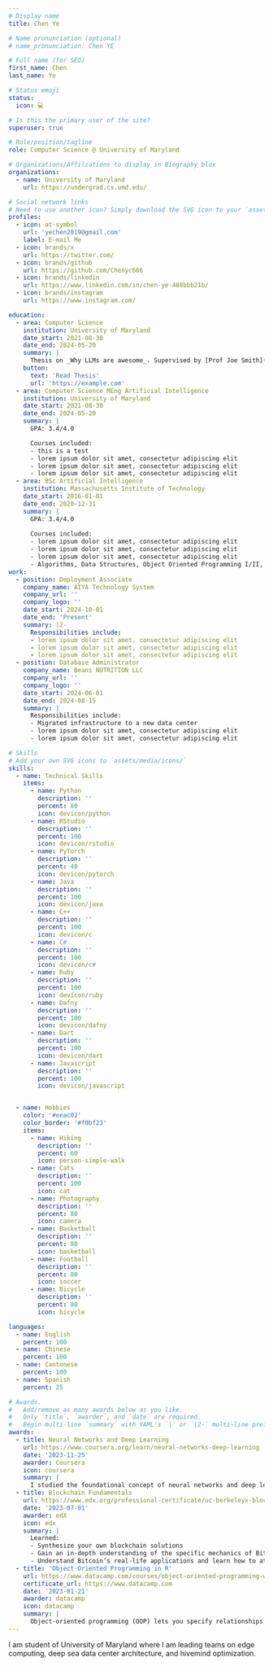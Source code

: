 ```yaml
---
# Display name
title: Chen Ye

# Name pronunciation (optional)
# name_pronunciation: Chen YE

# Full name (for SEO)
first_name: Chen
last_name: Ye

# Status emoji
status:
  icon: 💻 

# Is this the primary user of the site?
superuser: true

# Role/position/tagline
role: Computer Science @ University of Maryland

# Organizations/Affiliations to display in Biography blox
organizations:
  - name: University of Maryland
    url: https://undergrad.cs.umd.edu/

# Social network links
# Need to use another icon? Simply download the SVG icon to your `assets/media/icons/` folder.
profiles:
  - icon: at-symbol
    url: 'yechen2019@gmail.com'
    label: E-mail Me
  - icon: brands/x
    url: https://twitter.com/
  - icon: brands/github
    url: https://github.com/Chenyc666
  - icon: brands/linkedin
    url: https://www.linkedin.com/in/chen-ye-488bbb21b/
  - icon: brands/instagram
    url: https://www.instagram.com/

education:
  - area: Computer Science
    institution: University of Maryland
    date_start: 2021-08-30
    date_end: 2024-05-20
    summary: |
      Thesis on _Why LLMs are awesome_. Supervised by [Prof Joe Smith](https://example.com). Presented papers at 5 IEEE conferences with the contributions being published in 2 Springer journals.
    button:
      text: 'Read Thesis'
      url: 'https://example.com'
  - area: Computer Science MEng Artificial Intelligence
    institution: University of Maryland
    date_start: 2021-08-30
    date_end: 2024-05-20
    summary: |
      GPA: 3.4/4.0

      Courses included:
      - this is a test
      - lorem ipsum dolor sit amet, consectetur adipiscing elit
      - lorem ipsum dolor sit amet, consectetur adipiscing elit
      - lorem ipsum dolor sit amet, consectetur adipiscing elit
  - area: BSc Artificial Intelligence
    institution: Massachusetts Institute of Technology
    date_start: 2016-01-01
    date_end: 2020-12-31
    summary: |
      GPA: 3.4/4.0
      
      Courses included:
      - lorem ipsum dolor sit amet, consectetur adipiscing elit
      - lorem ipsum dolor sit amet, consectetur adipiscing elit
      - lorem ipsum dolor sit amet, consectetur adipiscing elit
      - Algorithms, Data Structures, Object Oriented Programming I/II, Data Science, Linear Algebra, Artificial Intelligence, Programming Language Technologies and Paradigms,Web Application Development with JavaScript, Organization of Programming Languages, Computer and Network Security, Programming Handheld Systems, Computer Systems, Discrete Structures, Calculus I/II/III
work:
  - position: Deployment Associate
    company_name: AIYA Technology System
    company_url: ''
    company_logo: ''
    date_start: 2024-10-01
    date_end: 'Present'
    summary: |2-
      Responsibilities include:
      - lorem ipsum dolor sit amet, consectetur adipiscing elit
      - lorem ipsum dolor sit amet, consectetur adipiscing elit
      - lorem ipsum dolor sit amet, consectetur adipiscing elit
  - position: Database Administrator
    company_name: Beans NUTRITION LLC
    company_url: ''
    company_logo: ''
    date_start: 2024-06-01
    date_end: 2024-08-15
    summary: |
      Responsibilities include:
      - Migrated infrastructure to a new data center
      - lorem ipsum dolor sit amet, consectetur adipiscing elit
      - lorem ipsum dolor sit amet, consectetur adipiscing elit

# Skills
# Add your own SVG icons to `assets/media/icons/`
skills:
  - name: Technical Skills
    items:
      - name: Python
        description: ''
        percent: 80
        icon: devicon/python
      - name: RStudio
        description: ''
        percent: 100
        icon: devicon/rstudio
      - name: PyTorch
        description: ''
        percent: 40
        icon: devicon/pytorch
      - name: Java
        description: ''
        percent: 100
        icon: devicon/java
      - name: C++
        description: ''
        percent: 100
        icon: devicon/c
      - name: C#
        description: ''
        percent: 100
        icon: devicon/c#
      - name: Ruby
        description: ''
        percent: 100
        icon: devicon/ruby
      - name: Dafny
        description: ''
        percent: 100
        icon: devicon/dafny
      - name: Dart
        description: ''
        percent: 100
        icon: devicon/dart
      - name: Javascript
        description: ''
        percent: 100
        icon: devicon/javascript


  - name: Hobbies
    color: '#eeac02'
    color_border: '#f0bf23'
    items:
      - name: Hiking
        description: ''
        percent: 60
        icon: person-simple-walk
      - name: Cats
        description: ''
        percent: 100
        icon: cat
      - name: Photography
        description: ''
        percent: 80
        icon: camera
      - name: Basketball
        description: ''
        percent: 80
        icon: basketball
      - name: Football
        description: ''
        percent: 80
        icon: soccer
      - name: Bicycle
        description: ''
        percent: 80
        icon: bicycle

languages:
  - name: English
    percent: 100
  - name: Chinese
    percent: 100
  - name: Cantonese
    percent: 100
  - name: Spanish
    percent: 25

# Awards.
#   Add/remove as many awards below as you like.
#   Only `title`, `awarder`, and `date` are required.
#   Begin multi-line `summary` with YAML's `|` or `|2-` multi-line prefix and indent 2 spaces below.
awards:
  - title: Neural Networks and Deep Learning
    url: https://www.coursera.org/learn/neural-networks-deep-learning
    date: '2023-11-25'
    awarder: Coursera
    icon: coursera
    summary: |
      I studied the foundational concept of neural networks and deep learning. By the end, I was familiar with the significant technological trends driving the rise of deep learning; build, train, and apply fully connected deep neural networks; implement efficient (vectorized) neural networks; identify key parameters in a neural network’s architecture; and apply deep learning to your own applications.
  - title: Blockchain Fundamentals
    url: https://www.edx.org/professional-certificate/uc-berkeleyx-blockchain-fundamentals
    date: '2023-07-01'
    awarder: edX
    icon: edx
    summary: |
      Learned:
      - Synthesize your own blockchain solutions
      - Gain an in-depth understanding of the specific mechanics of Bitcoin
      - Understand Bitcoin’s real-life applications and learn how to attack and destroy Bitcoin, Ethereum, smart contracts and Dapps, and alternatives to Bitcoin’s Proof-of-Work consensus algorithm
  - title: 'Object-Oriented Programming in R'
    url: https://www.datacamp.com/courses/object-oriented-programming-with-s3-and-r6-in-r
    certificate_url: https://www.datacamp.com
    date: '2023-01-21'
    awarder: datacamp
    icon: datacamp
    summary: |
      Object-oriented programming (OOP) lets you specify relationships between functions and the objects that they can act on, helping you manage complexity in your code. This is an intermediate level course, providing an introduction to OOP, using the S3 and R6 systems. S3 is a great day-to-day R programming tool that simplifies some of the functions that you write. R6 is especially useful for industry-specific analyses, working with web APIs, and building GUIs.
---
```


I am student of University of Maryland where I am leading teams on edge computing, deep sea data center architecture, and hivemind optimization.
